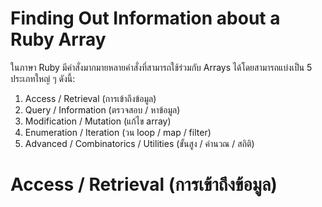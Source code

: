 # Finding Out Information about a Ruby Array​

ในภาษา Ruby มีคำสั่งมากมายหลายคำสั่งที่สามารถใช้ร่วมกับ Arrays ได้​
โดยสามารถแบ่งเป็น 5 ประเภทใหญ่ ๆ ดังนี้:​
1. Access / Retrieval (การเข้าถึงข้อมูล)
2. Query / Information (ตรวจสอบ / หาข้อมูล)
3. Modification / Mutation (แก้ไข array)
4. Enumeration / Iteration (วน loop / map / filter)
5. Advanced / Combinatorics / Utilities (ขั้นสูง / คำนวณ / สถิติ)

# Access / Retrieval (การเข้าถึงข้อมูล)

​
